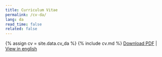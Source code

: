 ```yaml
---
title: Curriculum Vitae
permalink: /cv-da/
lang: da
read_time: false
related: false
---
```

{% assign cv = site.data.cv_da %}
{% include cv.md %}
[Download PDF](/assets/pdf/cv_da.pdf) | [View in english](/cv-en/) 
